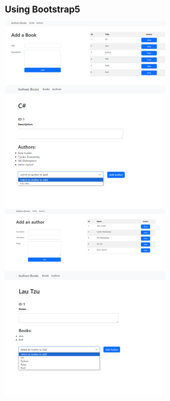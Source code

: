 # Using Bootstrap5

![Books Page](screenshot-1.png)
![Book Page](screenshot-2.png)
![Authors Page](screenshot-3.png)
![Author Page](screenshot-4.png)

